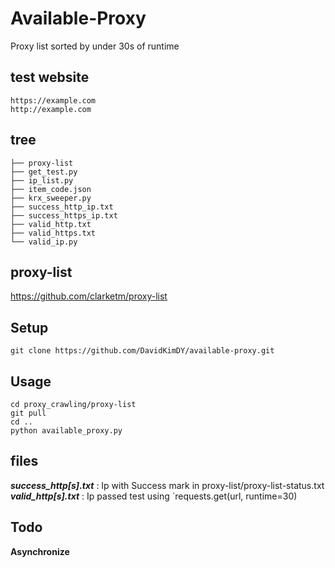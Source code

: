 # Available-Proxy
Proxy list sorted by under 30s of runtime

## test website
`https://example.com` <br>
`http://example.com`

## tree
```
├── proxy-list
├── get_test.py
├── ip_list.py
├── item_code.json
├── krx_sweeper.py
├── success_http_ip.txt
├── success_https_ip.txt
├── valid_http.txt
├── valid_https.txt
└── valid_ip.py
```
## proxy-list
https://github.com/clarketm/proxy-list
  
## Setup
```
git clone https://github.com/DavidKimDY/available-proxy.git
```

## Usage
```
cd proxy_crawling/proxy-list
git pull
cd ..
python available_proxy.py 
```

## files
***success_http[s].txt*** : Ip with Success mark in proxy-list/proxy-list-status.txt <br>
***valid_http[s].txt*** : Ip passed test using `requests.get(url, runtime=30)

## Todo
**Asynchronize**
